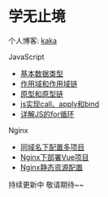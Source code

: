 # 学无止境

个人博客: [kaka](https://yangkunxiao.cn) 

JavaScript

- [基本数据类型](https://yangkunxiao.cn/2019/11/21/JavaScript/dataType/)
- [作用域和作用域链](https://yangkunxiao.cn/2019/11/21/JavaScript/ScopeChain/)
- [原型和原型链](https://yangkunxiao.cn/2019/11/21/JavaScript/prototype/)
- [js实现call、apply和bind](https://yangkunxiao.cn/2019/11/21/JavaScript/this/)
- [详解JS的for循环](https://yangkunxiao.cn/2019/11/21/JavaScript/for/)

Nginx

- [同域名下配置多项目](https://yangkunxiao.cn/2019/11/23/Nginx/multiProject/)
- [Nginx下部署Vue项目](https://yangkunxiao.cn/2019/11/23/Nginx/vue/)
- [Nginx静态资源配置](https://yangkunxiao.cn/2019/11/23/Nginx/staticSource/)

持续更新中 敬请期待~~

